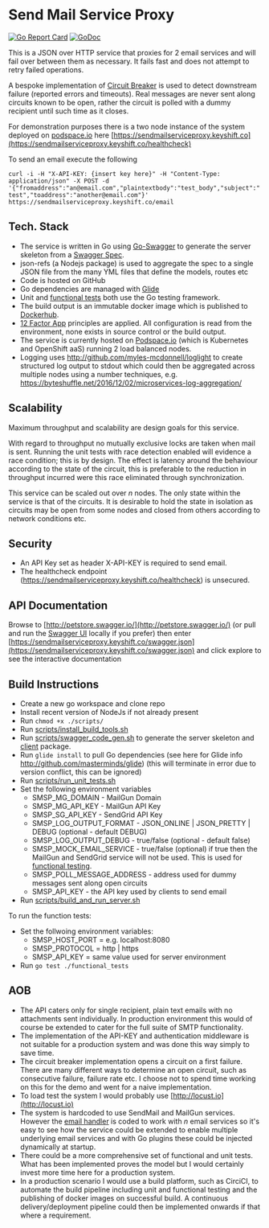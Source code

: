 # Send Mail Service Proxy

[![Go Report Card](https://goreportcard.com/badge/github.com/myles-mcdonnell/sendmailserviceproxy)](https://goreportcard.com/report/github.com/myles-mcdonnell/sendmailserviceproxy)
[![GoDoc](https://godoc.org/github.com/myles-mcdonnell/sendmailserviceproxy?status.svg)](http://godoc.org/github.com/myles-mcdonnell/sendmailserviceproxy)


This is a JSON over HTTP service that proxies for 2 email services and will fail over between them as necessary. It fails fast and does not attempt to retry failed operations.

A bespoke implementation of [Circuit Breaker](https://martinfowler.com/bliki/CircuitBreaker.html) is used to detect downstream failure (reported errors and timeouts).  Real messages are never sent along circuits known to be open, rather the circuit is polled with a dummy recipient until such time as it closes.

For demonstration purposes there is a two node instance of the system deployed on [podspace.io](http://podspace.io) here [https://sendmailserviceproxy.keyshift.co](https://sendmailserviceproxy.keyshift.co/healthcheck)

To send an email execute the following

`curl -i -H "X-API-KEY: {insert key here}" -H "Content-Type: application/json" -X POST -d '{"fromaddress":"an@email.com","plaintextbody":"test_body","subject":"test","toaddress":"another@email.com"}' https://sendmailserviceproxy.keyshift.co/email`


## Tech. Stack

* The service is written in Go using [Go-Swagger](https://github.com/go-swagger/go-swagger) to generate the server skeleton from a [Swagger Spec](spec).
* json-refs (a Nodejs package) is used to aggregate the spec to a single JSON file from the many YML files that define the models, routes etc
* Code is hosted on GitHub
* Go dependencies are managed with [Glide](http://github.com/masterminds/glide)
* Unit and [functional tests](functionaltests) both use the Go testing framework.
* The build output is an immutable docker image which is published to [Dockerhub](https://hub.docker.com/r/mylesmcdonnell/sendmailserviceproxy/).
* [12 Factor App](https://12factor.net/) principles are applied.  All configuration is read from the environment, none exists in source control or the build output.
* The service is currently hosted on [Podspace.io](https://www.podspace.io/) (which is Kubernetes and OpenShift aaS) running 2 load balanced nodes.
* Logging uses http://github.com/myles-mcdonnell/loglight to create structured log output to stdout which could then be aggregated across multiple nodes using a number techniques, e.g. https://byteshuffle.net/2016/12/02/microservices-log-aggregation/

## Scalability

Maximum throughput and scalability are design goals for this service.

With regard to throughput no mutually exclusive locks are taken when mail is sent.  Running the unit tests with race detection enabled will evidence a race condition; this is by design.  The effect is latency around the behaviour according to the state of the circuit, this is preferable to the reduction in throughput incurred were this race eliminated through synchronization.

This service can be scaled out over *n* nodes.  The only state within the service is that of the circuits.  It is desirable to hold the state in isolation as circuits may be open from some nodes and closed from others according to network conditions etc.

## Security

* An API Key set as header X-API-KEY is required to send email.
* The healthcheck endpoint (https://sendmailserviceproxy.keyshift.co/healthcheck) is unsecured.

## API Documentation

Browse to [http://petstore.swagger.io/](http://petstore.swagger.io/) (or pull and run the [Swagger UI](https://swagger.io/swagger-ui/) locally if you prefer) then enter [https://sendmailserviceproxy.keyshift.co/swagger.json](https://sendmailserviceproxy.keyshift.co/swagger.json) and click explore to see the interactive documentation


## Build Instructions

* Create a new go workspace and clone repo
* Install recent version of NodeJs if not already present
* Run `chmod +x ./scripts/`
* Run [scripts/install_build_tools.sh](install_build_tools.sh)
* Run [scripts/swagger_code_gen.sh](swagger_code_gen.sh) to generate the server skeleton and [client](client) package.
* Run `glide install` to pull Go dependencies (see here for Glide info http://github.com/masterminds/glide) (this will terminate in error due to version conflict, this can be ignored)
* Run [scripts/run_unit_tests.sh](scripts/run_unit_tests.sh)
* Set the following environment variables
    * SMSP_MG_DOMAIN - MailGun Domain
    * SMSP_MG_API_KEY - MailGun API Key
    * SMSP_SG_API_KEY - SendGrid API Key
    * SMSP_LOG_OUTPUT_FORMAT - JSON_ONLINE | JSON_PRETTY | DEBUG (optional - default DEBUG)
    * SMSP_LOG_OUTPUT_DEBUG - true/false (optional - default false)
    * SMSP_MOCK_EMAIL_SERVICE - true/false (optional) if true then the MailGun and SendGrid service will not be used.  This is used for [functional testing](functional_tests).
    * SMSP_POLL_MESSAGE_ADDRESS - address used for dummy messages sent along open circuits
    * SMSP_API_KEY - the API key used by clients to send email
* Run [scripts/build_and_run_server.sh](scripts/build_and_run_server.sh)

To run the function tests:

* Set the follwoing environment variables:
    * SMSP_HOST_PORT = e.g. localhost:8080
    * SMSP_PROTOCOL = http | https
    * SMSP_API_KEY = same value used for server environment
* Run `go test ./functional_tests`


## AOB

* The API caters only for single recipient, plain text emails with no attachments sent individually. In production environment this would of course be extended to cater for the full suite of SMTP functionality.
* The implementation of the API-KEY and authentication middleware is not suitable for a production system and was done this way simply to save time.
* The circuit breaker implementation opens a circuit on a first failure.  There are many different ways to determine an open circuit, such as consecutive failure, failure rate etc.  I choose not to spend time working on this for the demo and went for a naive implementation.
* To load test the system I would probably use [http://locust.io](http://locust.io)
* The system is hardcoded to use SendMail and MailGun services.  However the [email handler](routes/email.go) is coded to work with *n* email services so it's easy to see how the service could be extended to enable multiple underlying email services and with Go plugins these could be injected dynamically at startup.
* There could be a more comprehensive set of functional and unit tests.  What has been implemented proves the model but I would certainly invest more time here for a production system.
* In a production scenario I would use a build platform, such as CirciCI, to automate the build pipeline including unit and functional testing and the publishing of docker images on successful build.  A continuous delivery/deployment pipeline could then be implemented onwards if that where a requirement.


